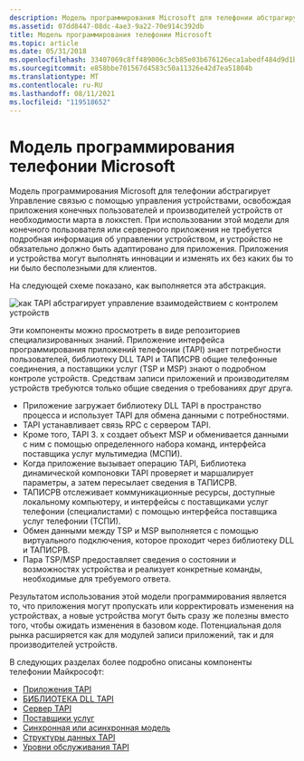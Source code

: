 ```yaml
---
description: Модель программирования Microsoft для телефонии абстрагирует Управление связью с помощью управления устройствами, освобождая приложения конечных пользователей и производителей устройств от необходимости марта в локкстеп.
ms.assetid: 07dd8447-08dc-4ae3-9a22-70e914c392db
title: Модель программирования телефонии Microsoft
ms.topic: article
ms.date: 05/31/2018
ms.openlocfilehash: 33407069c8ff489006c3cb85e03b676126eca1abedf484d9d1bb5b1305677a15
ms.sourcegitcommit: e858bbe701567d4583c50a11326e42d7ea51804b
ms.translationtype: MT
ms.contentlocale: ru-RU
ms.lasthandoff: 08/11/2021
ms.locfileid: "119518652"
---
```

# <a name="microsoft-telephony-programming-model"></a>Модель программирования телефонии Microsoft

Модель программирования Microsoft для телефонии абстрагирует Управление связью с помощью управления устройствами, освобождая приложения конечных пользователей и производителей устройств от необходимости марта в локкстеп. При использовании этой модели для конечного пользователя или серверного приложения не требуется подробная информация об управлении устройством, и устройство не обязательно должно быть адаптировано для приложения. Приложения и устройства могут выполнять инновации и изменять их без каких бы то ни было бесполезными для клиентов.

На следующей схеме показано, как выполняется эта абстракция.

![как TAPI абстрагирует управление взаимодействием с контролем устройств](images/tapicomp.png)

Эти компоненты можно просмотреть в виде репозиториев специализированных знаний. Приложение интерфейса программирования приложений телефонии (TAPI) знает потребности пользователей, библиотеку DLL TAPI и ТАПИСРВ общие телефонные соединения, а поставщики услуг (TSP и MSP) знают о подробном контроле устройств. Средствам записи приложений и производителям устройств требуются только общие сведения о требованиях друг друга.

-   Приложение загружает библиотеку DLL TAPI в пространство процесса и использует TAPI для обмена данными с потребностями.
-   TAPI устанавливает связь RPC с сервером TAPI.
-   Кроме того, TAPI 3. x создает объект MSP и обменивается данными с ним с помощью определенного набора команд, интерфейса поставщика услуг мультимедиа (МСПИ).
-   Когда приложение вызывает операцию TAPI, Библиотека динамической компоновки TAPI проверяет и маршалирует параметры, а затем пересылает сведения в ТАПИСРВ.
-   ТАПИСРВ отслеживает коммуникационные ресурсы, доступные локальному компьютеру, и интерфейсы с поставщиками услуг телефонии (специалистами) с помощью интерфейса поставщика услуг телефонии (ТСПИ).
-   Обмен данными между TSP и MSP выполняется с помощью виртуального подключения, которое проходит через библиотеку DLL и ТАПИСРВ.
-   Пара TSP/MSP предоставляет сведения о состоянии и возможностях устройства и реализует конкретные команды, необходимые для требуемого ответа.

Результатом использования этой модели программирования является то, что приложения могут пропускать или корректировать изменения на устройствах, а новые устройства могут быть сразу же полезны вместо того, чтобы ожидать изменения в базовом коде. Потенциальная доля рынка расширяется как для модулей записи приложений, так и для производителей устройств.

В следующих разделах более подробно описаны компоненты телефонии Майкрософт:

-   [Приложения TAPI](tapi-applications.md)
-   [БИБЛИОТЕКА DLL TAPI](tapi-dll.md)
-   [Сервер TAPI](tapi-server.md)
-   [Поставщики услуг](service-providers.md)
-   [Синхронная или асинхронная модель](synchronous-asynchronous-model.md)
-   [Структуры данных TAPI](tapi-data-structures.md)
-   [Уровни обслуживания TAPI](tapi-levels-of-service.md)

 

 



